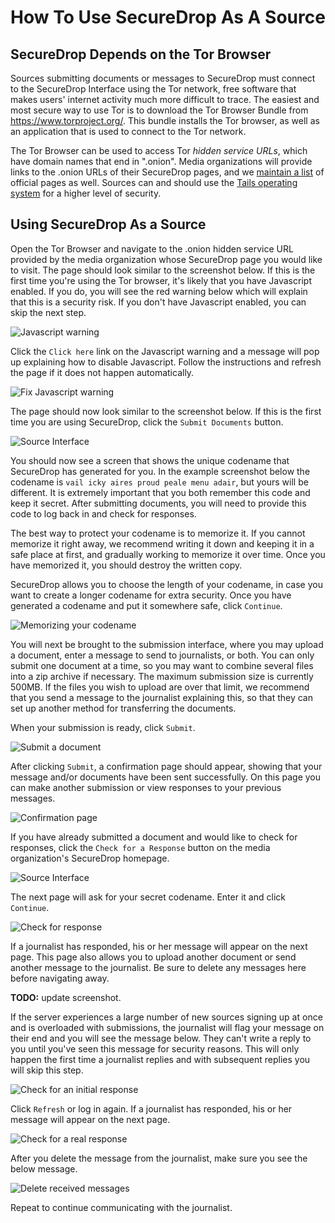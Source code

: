 # How To Use SecureDrop As A Source

## SecureDrop Depends on the Tor Browser

Sources submitting documents or messages to SecureDrop must connect to the SecureDrop Interface using the Tor network, free software that makes users' internet activity much more difficult to trace. The easiest and most secure way to use Tor is to download the Tor Browser Bundle from https://www.torproject.org/. This bundle installs the Tor browser, as well as an application that is used to connect to the Tor network.

The Tor Browser can be used to access Tor _hidden service URLs_, which have domain names that end in ".onion". Media organizations will provide links to the .onion URLs of their SecureDrop pages, and we [maintain a list](https://freedom.press/securedrop/directory) of official pages as well. Sources can and should use the [Tails operating system](https://tails.boum.org) for a higher level of security.

## Using SecureDrop As a Source

Open the Tor Browser and navigate to the .onion hidden service URL provided by the media organization whose SecureDrop page you would like to visit. The page should look similar to the screenshot below. If this is the first time you're using the Tor browser, it's likely that you have Javascript enabled. If you do, you will see the red warning below which will explain that this is a security risk. If you don't have Javascript enabled, you can skip the next step.

![Javascript warning](/docs/images/manual/source_landing_with_warning.png)

Click the `Click here` link on the Javascript warning and a message will pop up explaining how to disable Javascript. Follow the instructions and refresh the page if it does not happen automatically.

![Fix Javascript warning](/docs/images/manual/source_landing_page_disable_javascript.png)

The page should now look similar to the screenshot below. If this is the first time you are using SecureDrop, click the `Submit Documents` button.

![Source Interface](/docs/images/manual/source_landing_page_no_warning.png)

You should now see a screen that shows the unique codename that SecureDrop has generated for you. In the example screenshot below the codename is `vail icky aires proud peale menu adair`, but yours will be different. It is extremely important that you both remember this code and keep it secret. After submitting documents, you will need to provide this code to log back in and check for responses.

The best way to protect your codename is to memorize it. If you cannot memorize it right away, we recommend writing it down and keeping it in a safe place at first, and gradually working to memorize it over time. Once you have memorized it, you should destroy the written copy.

SecureDrop allows you to choose the length of your codename, in case you want to create a longer codename for extra security. Once you have generated a codename and put it somewhere safe, click `Continue`.

![Memorizing your codename](/docs/images/manual/source_generate_codename.png)

You will next be brought to the submission interface, where you may upload a document, enter a message to send to journalists, or both. You can only submit one document at a time, so you may want to combine several files into a zip archive if necessary. The maximum submission size is currently 500MB. If the files you wish to upload are over that limit, we recommend that you send a message to the journalist explaining this, so that they can set up another method for transferring the documents. 

When your submission is ready, click `Submit`.

![Submit a document](/docs/images/manual/source_upload_submission.png)

After clicking `Submit`, a confirmation page should appear, showing that your message and/or documents have been sent successfully. On this page you can make another submission or view responses to your previous messages.

![Confirmation page](/docs/images/manual/source_submission_received.png)

If you have already submitted a document and would like to check for responses, click the `Check for a Response` button on the media organization's SecureDrop homepage.

![Source Interface](/docs/images/manual/source_landing_page_no_warning.png)

The next page will ask for your secret codename. Enter it and click `Continue`. 

![Check for response](/docs/images/manual/source_second_login.png)

If a journalist has responded, his or her message will appear on the next page. This page also allows you to upload another document or send another message to the journalist. Be sure to delete any messages here before navigating away.

**TODO:** update screenshot.

If the server experiences a large number of new sources signing up at once and is overloaded with submissions, the journalist will flag your message on their end and you will see the message below. They can't write a reply to you until you've seen this message for security reasons. This will only happen the first time a journalist replies and with subsequent replies you will skip this step.

![Check for an initial response](/docs/images/manual/source_flagged_for_reply.png)

Click `Refresh` or log in again. If a journalist has responded, his or her message will appear on the next page.

![Check for a real response](/docs/images/manual/source_reply_from_journalist.png)

After you delete the message from the journalist, make sure you see the below message.

![Delete received messages](/docs/images/manual/source_reply_deleted.png)

Repeat to continue communicating with the journalist.
